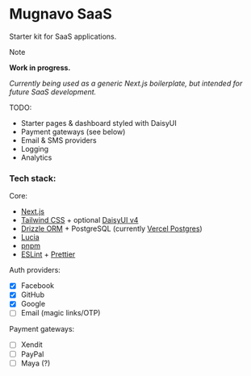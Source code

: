 # Mugnavo SaaS

Starter kit for SaaS applications.

> [!NOTE]  
> **Work in progress.**
>
> _Currently being used as a generic Next.js boilerplate, but intended for future SaaS development._
>
> TODO:
>
> - Starter pages & dashboard styled with DaisyUI
> - Payment gateways (see below)
> - Email & SMS providers
> - Logging
> - Analytics

### Tech stack:

Core:

- [Next.js](https://nextjs.org/)
- [Tailwind CSS](https://tailwindcss.com/) + optional [DaisyUI v4](https://daisyui.com/components/)
- [Drizzle ORM](https://orm.drizzle.team/) + PostgreSQL (currently [Vercel Postgres](https://vercel.com/storage/postgres))
- [Lucia](https://lucia-auth.com/)
- [pnpm](https://pnpm.io/)
- [ESLint](https://eslint.org/) + [Prettier](https://prettier.io/)

Auth providers:

- [x] Facebook
- [x] GitHub
- [x] Google
- [ ] Email (magic links/OTP)

Payment gateways:

- [ ] Xendit
- [ ] PayPal
- [ ] Maya (?)
